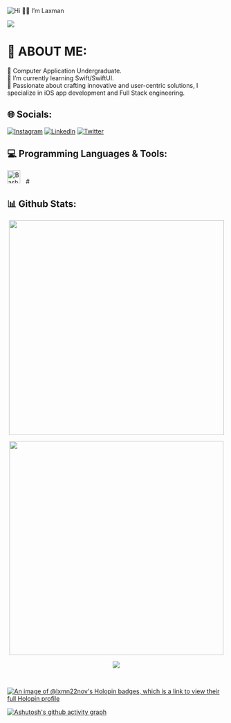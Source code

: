 <!-- **lxmn22nov/lxmn22nov** is a ✨ _special_ ✨ repository because its `README.md` (this file) appears on your GitHub profile. -->
<!-- Banner -->
![Hi 👋🏻 I’m Laxman](https://github.com/lxmn22nov/lxmn22nov/assets/126524753/537d29ec-96dc-4ad4-8a2e-f3d12b7e5e39)

<!-- Visitor Count -->
[![](https://visitcount.itsvg.in/api?id=lxmn22nov&icon=5&color=1)](https://visitcount.itsvg.in)

<!-- About me section -->
# 💫 ABOUT ME:
🔭 Computer Application Undergraduate.<br>🌱 I’m currently learning Swift/SwiftUI.<br>🤩 Passionate about crafting innovative and user-centric solutions, I specialize in iOS app development and Full Stack engineering.

<!-- Social Media Handles -->
## 🌐 Socials:
[![Instagram](https://img.shields.io/badge/Instagram-%23E4405F.svg?logo=Instagram&logoColor=white)](https://instagram.com/lxmn_s_koranga) 
[![LinkedIn](https://img.shields.io/badge/LinkedIn-%230077B5.svg?logo=linkedin&logoColor=white)](https://linkedin.com/in/laxman-singh-koranga-689230225) 
[![Twitter](https://img.shields.io/badge/Twitter-%231DA1F2.svg?logo=Twitter&logoColor=white)](https://twitter.com/lxmn22nov) 

<!-- Tech stacks, hands on experience -->
## 💻 Programming Languages & Tools:
  <!-- <p>
      <a href="https://github.com/search?q=user%3ADenverCoder1+language%3Abash"><img alt="Bash" src="https://img.shields.io/badge/Bash-121011.svg?logo=gnu-bash&logoColor=white"></a>
      <a href="https://github.com/search?q=user%3ADenverCoder1+language%3Ac"><img alt="C" src="https://custom-icon-badges.demolab.com/badge/C-03599C.svg?logo=c-in-hexagon&logoColor=white"></a>
      <a href="https://github.com/search?q=user%3ADenverCoder1+language%3Ajava"><img alt="Java" src="https://custom-icon-badges.demolab.com/badge/Java-007396.svg?logo=java&logoColor=white"></a>
      <a href="https://github.com/search?q=user%3ADenverCoder1+language%3Apython"><img alt="Python" src="https://img.shields.io/badge/Python-14354C.svg?logo=python&logoColor=white"></a>
      <a href="https://github.com/search?q=user%3ADenverCoder1+language%3Apython"><img alt="Swift" src="https://img.shields.io/badge/swift-F54A2A?style=flat&logo=swift&logoColor=white">
      <a href="https://github.com/search?q=user%3ADenverCoder1+language%3Ahtml"><img alt="HTML" src="https://img.shields.io/badge/html5-%23E34F26.svg?style=flat&logo=html5&logoColor=white"></a>
      <a href="https://github.com/search?q=user%3ADenverCoder1+language%3Acss"><img alt="CSS" src="https://img.shields.io/badge/css3-%231572B6.svg?style=flat&logo=css3&logoColor=white"></a>
      <a href="https://github.com/search?q=user%3ADenverCoder1+language%3Ajavascript"><img alt="JavaScript" src="https://img.shields.io/badge/JavaScript-F7DF1E.svg?logo=javascript&logoColor=black"></a>
      <a href="https://github.com/search?q=user%3ADenverCoder1+language%3Ajavascript"><img alt="Node.js" src="https://img.shields.io/badge/Node.js-43853D.svg?logo=node.js&logoColor=white"></a>
      <a href="https://github.com/search?q=user%3ADenverCoder1+language%3Aphp"><img alt="PHP" src="https://img.shields.io/badge/PHP-777BB4.svg?logo=php&logoColor=white"></a>
      <a href="https://github.com/search?q=user%3ADenverCoder1+language%3Aprolog"><img alt="Prolog" src="https://custom-icon-badges.demolab.com/badge/Prolog-E61B23.svg?logo=swi-prolog&logoColor=white"></a>
      <img alt="Windows Terminal" src="https://img.shields.io/badge/Windows%20Terminal-%234D4D4D.svg?style=flat&logo=windows-terminal&logoColor=white">
  </p>

  ## ・ Frameworks & Libraries:
  <p>
      <a href="#"><img alt="Bootstrap" src="https://img.shields.io/badge/Bootstrap-7952B3.svg?logo=bootstrap&logoColor=white"></a>
      <a href="#"><img alt="Express.js" src="https://img.shields.io/badge/Express.js-404d59.svg?logo=express&logoColor=white"></a>
      <a href="#"><img alt="GitHub Actions" src="https://img.shields.io/badge/GitHub%20Actions-2671E5.svg?logo=github%20actions&logoColor=white"></a>
      <a href="#"><img alt="Matplotlib" src="https://img.shields.io/badge/Matplotlib-%23ffffff.svg?style=flat&logo=Matplotlib&logoColor=black"></a>
      <a href="#"><img alt="NPM" src="https://img.shields.io/badge/NPM-%23CB3837.svg?style=flat&logo=npm&logoColor=white"></a>
      <a href="#"><img alt="NumPy" src="https://img.shields.io/badge/Numpy-013243.svg?logo=numpy&logoColor=white"></a>
      <a href="#"><img alt="Pandas" src="https://img.shields.io/badge/Pandas-150458.svg?logo=pandas&logoColor=white"></a>
      <a href="#"><img alt="React" src="https://img.shields.io/badge/React-20232a.svg?logo=react&logoColor=%2361DAFB"></a>
      <a href="#"><img alt="React Native" src="https://img.shields.io/badge/react_native-%2320232a.svg?style=flat&logo=react&logoColor=%2361DAFB"></a>
      <a href="#"><img alt="Scikit-learn" src="https://img.shields.io/badge/scikit--learn-%23F7931E.svg?style=flat&logo=scikit-learn&logoColor=white"></a>
      <a href="#"><img alt="Strapi" src="https://img.shields.io/badge/strapi-%232E7EEA.svg?style=flat&logo=strapi&logoColor=white"></a>
  </p>

  ## ・ Databases & Cloud Hosting:
  <p>
      <a href="#"><img alt="GitHub Pages" src="https://img.shields.io/badge/GitHub%20Pages-327FC7.svg?logo=github&logoColor=white"></a>
      <a href="#"><img alt="Heroku" src="https://img.shields.io/badge/Heroku-430098.svg?logo=heroku&logoColor=white"></a>
      <a href="#"><img alt="MongoDB" src ="https://img.shields.io/badge/MongoDB-4ea94b.svg?logo=mongodb&logoColor=white"></a>
      <a href="#"><img alt="MySQL" src="https://img.shields.io/badge/MySQL-00f.svg?logo=mysql&logoColor=white"></a>
      <a href="#"><img alt="Oracle" src ="https://img.shields.io/badge/Oracle-F00000.svg?logo=oracle&logoColor=white"></a>
      <a href="#"><img alt="Repl.it" src="https://img.shields.io/badge/Repl.it-0D101E.svg?logo=Replit&logoColor=white"></a>
      <a href="#"><img alt="Vercel" src="https://img.shields.io/badge/Vercel-000000.svg?logo=vercel&logoColor=white"></a>
  </p>

  ## ・ Software & Tools:
  <p>
      <a href="#"><img alt="Adobe" src="https://img.shields.io/badge/Adobe-FF0000.svg?logo=adobe&logoColor=white"></a>
      <a href="#"><img alt="Adobe Lightroom" src="https://img.shields.io/badge/Adobe%20Lightroom-31A8FF.svg?style=flat&logo=Adobe%20Lightroom&logoColor=white"></a>
      <a href="#"><img alt="Anaconda" src="https://img.shields.io/badge/Anaconda-%2344A833.svg?style=flat&logo=anaconda&logoColor=white"></a>
      <a href="#"><img alt="Brave" src="https://img.shields.io/badge/-Brave-FB542B?logo=brave&logoColor=white"></a>
      <a href="#"><img alt="Canva" src="https://img.shields.io/badge/Canva-%2300C4CC.svg?style=flat&logo=Canva&logoColor=white"></a>
      <a href="#"><img alt="Discord" src="https://img.shields.io/badge/-Discord-5865F2.svg?logo=discord&logoColor=white"></a>
      <a href="#"><img alt="Docker" src="https://img.shields.io/badge/docker-%230db7ed.svg?style=flat&logo=docker&logoColor=white"></a>
      <a href="#"><img alt="Git" src="https://img.shields.io/badge/Git-F05033.svg?logo=git&logoColor=white"></a>
      <a href="#"><img alt="Github" src="https://img.shields.io/badge/GitHub-%23121011.svg?style=for-the-badge&logo=github&logoColor=white"></a>
      <a href="#"><img alt="GitHub Desktop" src="https://img.shields.io/badge/GitHub%20Desktop-8034A9.svg?logo=github&logoColor=white"></a>
      <a href="#"><img alt="Google Sheets" src="https://img.shields.io/badge/Sheets-34A853.svg?logo=google%20sheets&logoColor=white"></a>
      <a href="#"><img alt="Jupyter" src="https://img.shields.io/badge/Jupyter-F37626.svg?logo=Jupyter&logoColor=white"></a>
      <a href="#"><img alt="Notion" src="https://img.shields.io/badge/Notion-010101.svg?logo=notion&logoColor=white"></a>
      <a href="#"><img alt="Postman" src="https://img.shields.io/badge/Postman-FF6C37?logo=postman&logoColor=white"></a>
      <a href="#"><img alt="Stack Overflow" src="https://img.shields.io/badge/-Stack%20Overflow-FE7A16?logo=stack-overflow&logoColor=white"></a>
      <a href="#"><img alt="Visual Studio Code" src="https://img.shields.io/badge/Visual%20Studio%20Code-0078d7.svg?logo=visual-studio-code&logoColor=white"></a>
  </p> -->
  <img align="left" alt="Bash" width="30px" style="padding-right:10px;" src="https://cdn.jsdelivr.net/gh/devicons/devicon/icons/bash/bash-original.svg" />
          
  <br/>
  #

<!-- Github Statistics -->
## 📊 Github Stats:
<p align="center">
  <a>
    <img src="https://github-readme-stats.vercel.app/api/top-langs/?username=lxmn22nov&theme=blue-green&hide_border=false&include_all_commits=true&count_private=true&layout=compact" 
width="497px"/>
  </a>
</p>
<p align="center">
  <a>
    <img align="center" src="https://github-readme-stats.vercel.app/api?username=lxmn22nov&theme=blue-green&hide_border=false&include_all_commits=true&count_private=true" width="495px"/>
  </a>
</p>
<p align="center">
  <img align="center" src="https://github-readme-streak-stats.herokuapp.com/?user=lxmn22nov&theme=blue-green&hide_border=false"/>
</p> 
  <br/>
    
<!-- Halopin Board -->
[![An image of @lxmn22nov's Holopin badges, which is a link to view their full Holopin profile](https://holopin.me/lxmn22nov)](https://holopin.io/@lxmn22nov)

<!-- Activity Tracker -->
[![Ashutosh's github activity graph](https://github-readme-activity-graph.vercel.app/graph?username=lxmn22nov&bg_color=000000&color=ffffff&line=2cf604&point=f20202&area=true&hide_border=true)](https://github.com/ashutosh00710/github-readme-activity-graph)

